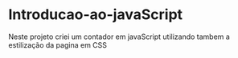 # Introducao-ao-javaScript

Neste projeto criei um contador em javaScript utilizando tambem a estilização da pagina em CSS
